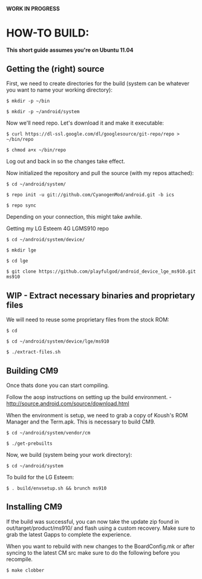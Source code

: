 #### WORK IN PROGRESS #####

HOW-TO BUILD:
=============

**This short guide assumes you're on Ubuntu 11.04**

Getting the (right) source
--------------------------

First, we need to create directories for the build (system can be whatever you want to name your working directory):

    $ mkdir -p ~/bin

    $ mkdir -p ~/android/system

Now we'll need repo. Let's download it and make it executable:

    $ curl https://dl-ssl.google.com/dl/googlesource/git-repo/repo > ~/bin/repo

    $ chmod a+x ~/bin/repo

Log out and back in so the changes take effect.

Now initialized the repository and pull the source (with my repos attached):

    $ cd ~/android/system/
    
    $ repo init -u git://github.com/CyanogenMod/android.git -b ics
    
    $ repo sync

Depending on your connection, this might take awhile.

Getting my LG Esteem 4G LGMS910 repo
	
	$ cd ~/android/system/device/

	$ mkdir lge

	$ cd lge

	$ git clone https://github.com/playfulgod/android_device_lge_ms910.git ms910

WIP - Extract necessary binaries and proprietary files 
------------------------------------------------

We will need to reuse some proprietary files from the stock ROM:

    $ cd
    
    $ cd ~/android/system/device/lge/ms910
    
    $ ./extract-files.sh

Building CM9
-------------
Once thats done you can start compiling.

Follow the aosp instructions on setting up the build environment. - http://source.android.com/source/download.html

When the environment is setup, we need to grab a copy of Koush's ROM Manager and the Term.apk. This is necessary to build CM9.

    $ cd ~/android/system/vendor/cm

    $ ./get-prebuilts

Now, we build (system being your work directory):

    $ cd ~/android/system

To build for the LG Esteem:
    
    $ . build/envsetup.sh && brunch ms910


Installing CM9
---------------
If the build was successful, you can now take the update zip found in out/target/product/ms910/ and flash using a custom recovery. Make sure to grab the latest Gapps to complete the experience.

When you want to rebuild with new changes to the BoardConfig.mk or after syncing to the latest CM src make sure to do the following before you recompile.

    $ make clobber


